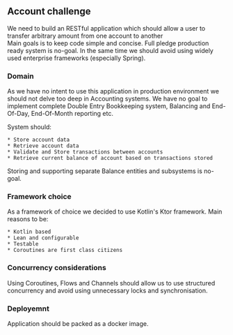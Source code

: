 ## Account challenge

We need to build an RESTful application which should allow a user to transfer arbitrary amount from one account to another   
Main goals is to keep code simple and concise. Full pledge production ready system is no-goal. 
In the same time we should avoid using widely used enterprise frameworks (especially Spring).   

### Domain
As we have no intent to use this application in production environment we should not delve too deep in Accounting systems. 
We have no goal to implement complete Double Entry Bookkeeping system, Balancing and End-Of-Day, End-Of-Month reporting etc.

System should:

    * Store account data
    * Retrieve account data
    * Validate and Store transactions between accounts
    * Retrieve current balance of account based on transactions stored

Storing and supporting separate Balance entities and subsystems is no-goal.  

### Framework choice
As a framework of choice we decided to use Kotlin's Ktor framework.
Main reasons to be:

    * Kotlin based
    * Lean and configurable    
    * Testable
    * Coroutines are first class citizens

### Concurrency considerations

Using Coroutines, Flows and Channels should allow us to use structured concurrency and avoid using unnecessary locks and synchronisation.

### Deployemnt

Application should be packed as a docker image. 

